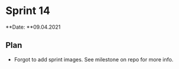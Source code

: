 # Sprint 14

**Date: **09.04.2021

## Plan

- Forgot to add sprint images. See milestone on repo for more info.

